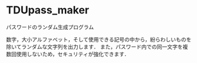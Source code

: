 # TDUpass_maker
パスワードのランダム生成プログラム

数字，大小アルファベット，そして使用できる記号の中から，紛らわしいものを除いてランダムな文字列を出力します．
また，パスワード内での同一文字を複数回使用しないため，セキュリティが強化できます．
